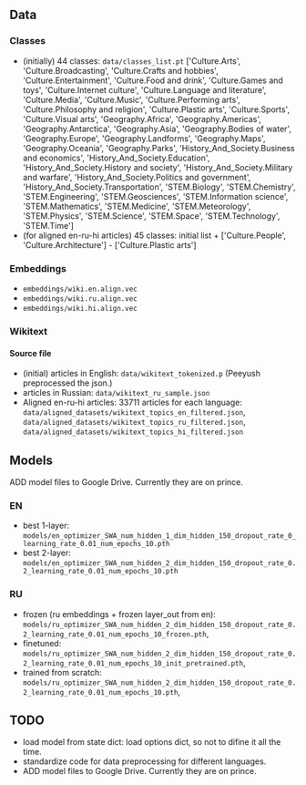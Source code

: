
## Data
### Classes
- (initially) 44 classes: `data/classes_list.pt` 
    ['Culture.Arts', 'Culture.Broadcasting',
    'Culture.Crafts and hobbies', 'Culture.Entertainment',
    'Culture.Food and drink', 'Culture.Games and toys',
    'Culture.Internet culture', 'Culture.Language and literature',
    'Culture.Media', 'Culture.Music', 'Culture.Performing arts',
    'Culture.Philosophy and religion', 'Culture.Plastic arts',
    'Culture.Sports', 'Culture.Visual arts', 'Geography.Africa',
    'Geography.Americas', 'Geography.Antarctica', 'Geography.Asia',
    'Geography.Bodies of water', 'Geography.Europe',
    'Geography.Landforms', 'Geography.Maps', 'Geography.Oceania',
    'Geography.Parks', 'History_And_Society.Business and economics',
    'History_And_Society.Education',
    'History_And_Society.History and society',
    'History_And_Society.Military and warfare',
    'History_And_Society.Politics and government',
    'History_And_Society.Transportation', 'STEM.Biology',
    'STEM.Chemistry', 'STEM.Engineering', 'STEM.Geosciences',
    'STEM.Information science', 'STEM.Mathematics', 'STEM.Medicine',
    'STEM.Meteorology', 'STEM.Physics', 'STEM.Science', 'STEM.Space',
    'STEM.Technology', 'STEM.Time'] 
- (for aligned en-ru-hi articles) 45 classes: 
    initial list + ['Culture.People', 'Culture.Architecture'] - ['Culture.Plastic arts']

### Embeddings
- `embeddings/wiki.en.align.vec`
- `embeddings/wiki.ru.align.vec`
- `embeddings/wiki.hi.align.vec`

### Wikitext
#### Source file
- (initial) articles in English: `data/wikitext_tokenized.p` (Peeyush preprocessed the json.)
- articles in Russian: `data/wikitext_ru_sample.json`
- Aligned en-ru-hi articles: 33711 articles for each language: 
    `data/aligned_datasets/wikitext_topics_en_filtered.json`, `data/aligned_datasets/wikitext_topics_ru_filtered.json`, `data/aligned_datasets/wikitext_topics_hi_filtered.json`

## Models
ADD model files to Google Drive. Currently they are on prince.

### EN
- best 1-layer: `models/en_optimizer_SWA_num_hidden_1_dim_hidden_150_dropout_rate_0_learning_rate_0.01_num_epochs_10.pth`
- best 2-layer: `models/en_optimizer_SWA_num_hidden_2_dim_hidden_150_dropout_rate_0.2_learning_rate_0.01_num_epochs_10.pth`

### RU
- frozen (ru embeddings + frozen layer_out from en): `models/ru_optimizer_SWA_num_hidden_2_dim_hidden_150_dropout_rate_0.2_learning_rate_0.01_num_epochs_10_frozen.pth`,
- finetuned: `models/ru_optimizer_SWA_num_hidden_2_dim_hidden_150_dropout_rate_0.2_learning_rate_0.01_num_epochs_10_init_pretrained.pth`,   
- trained from scratch: `models/ru_optimizer_SWA_num_hidden_2_dim_hidden_150_dropout_rate_0.2_learning_rate_0.01_num_epochs_10.pth`,


## TODO
- load model from state dict: load options dict, so not to difine it all the time.
- standardize code for data preprocessing for different languages.
- ADD model files to Google Drive. Currently they are on prince.